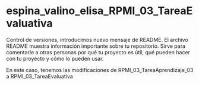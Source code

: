 # espina_valino_elisa_RPMI_03_TareaEvaluativa
 Control de versiones, introducimos nuevo mensaje de README.
 El archivo README muestra información importante sobre tu repositorio.
 Sirve para comentarle a otras personas por qué tu proyecto es útil, qué pueden hacer con tu proyecto y cómo lo pueden usar.

 En este caso, tenemos las modificaciones de RPMI_03_TareaAprendizaje_03 a RPMI_03_TareaEvaluativa